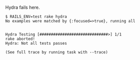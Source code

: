 Hydra fails here.

    $ RAILS_ENV=test rake hydra
    No examples were matched by {:focused=>true}, running all


    Hydra Testing [##############################>] 1/1
    rake aborted!
    Hydra: Not all tests passes

    (See full trace by running task with --trace)
